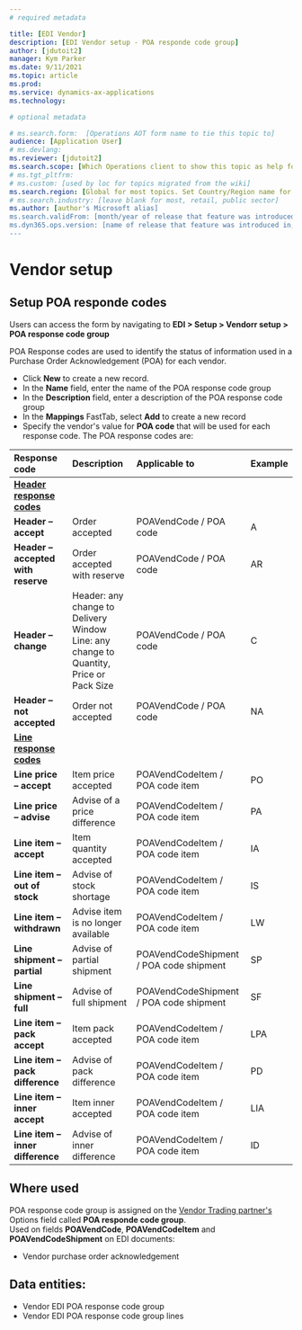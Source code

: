 ```yaml
---
# required metadata

title: [EDI Vendor]
description: [EDI Vendor setup - POA responde code group]
author: [jdutoit2]
manager: Kym Parker
ms.date: 9/11/2021
ms.topic: article
ms.prod: 
ms.service: dynamics-ax-applications
ms.technology: 

# optional metadata

# ms.search.form:  [Operations AOT form name to tie this topic to]
audience: [Application User]
# ms.devlang: 
ms.reviewer: [jdutoit2]
ms.search.scope: [Which Operations client to show this topic as help for, to be set by content strategist, see list here: https://microsoft.sharepoint.com/teams/DynDoc/_layouts/15/WopiFrame.aspx?sourcedoc={23419e1c-eb64-42e9-aa9b-79875b428718}&action=edit&wd=target%28Core%20Dynamics%20AX%20CP%20requirements%2Eone%7C4CC185C0%2DEFAA%2D42CD%2D94B9%2D8F2A45E7F61A%2FVersions%20list%20for%20docs%20topics%7CC14BE630%2D5151%2D49D6%2D8305%2D554B5084593C%2F%29]
# ms.tgt_pltfrm: 
# ms.custom: [used by loc for topics migrated from the wiki]
ms.search.region: [Global for most topics. Set Country/Region name for localizations]
# ms.search.industry: [leave blank for most, retail, public sector]
ms.author: [author's Microsoft alias]
ms.search.validFrom: [month/year of release that feature was introduced in, in format yyyy-mm-dd]
ms.dyn365.ops.version: [name of release that feature was introduced in, see list here: https://microsoft.sharepoint.com/teams/DynDoc/_layouts/15/WopiFrame.aspx?sourcedoc={23419e1c-eb64-42e9-aa9b-79875b428718}&action=edit&wd=target%28Core%20Dynamics%20AX%20CP%20requirements%2Eone%7C4CC185C0%2DEFAA%2D42CD%2D94B9%2D8F2A45E7F61A%2FVersions%20list%20for%20docs%20topics%7CC14BE630%2D5151%2D49D6%2D8305%2D554B5084593C%2F%29]
---
```


# Vendor setup
## Setup POA responde codes

Users can access the form by navigating to **EDI > Setup > Vendorr setup > POA response code group**

POA Response codes are used to identify the status of information used in a Purchase Order Acknowledgement (POA) for each vendor.
- Click **New** to create a new record. 
- In the **Name** field, enter the name of the POA response code group
- In the **Description** field, enter a description of the POA response code group
- In the **Mappings** FastTab, select **Add** to create a new record
- Specify the vendor's value for **POA code** that will be used for each response code. The POA response codes are:

**Response code** 	              | **Description**                       | **Applicable to**       | **Example**
:-------------------------------- |:------------------------------------- |:----------------------- |:------------------------
<ins>**Header response codes**</ins>  | 
**Header – accept**               |	Order accepted	                      | POAVendCode / POA code  | A
**Header – accepted with reserve**|	Order accepted with reserve	          | POAVendCode / POA code  | AR
**Header – change**               |	Header: any change to Delivery Window <br> Line: any change to Quantity, Price or Pack Size    | POAVendCode / POA code  | C	
**Header – not accepted**         |	Order not accepted	                  | POAVendCode / POA code  | NA
<ins>**Line response codes**</ins>  |
**Line price – accept**           |	Item price accepted                   |	POAVendCodeItem / POA code item      | PO
**Line price – advise**           |	Advise of a price difference	      | POAVendCodeItem / POA code item      | PA
**Line item – accept**            |	Item quantity accepted	              | POAVendCodeItem / POA code item      | IA
**Line item – out of stock**      |	Advise of stock shortage	          | POAVendCodeItem / POA code item      | IS
**Line item – withdrawn**         |	Advise item is no longer available	  | POAVendCodeItem / POA code item      | LW
**Line shipment – partial**       |	Advise of partial shipment	          | POAVendCodeShipment / POA code shipment     | SP
**Line shipment – full**          |	Advise of full shipment               |	POAVendCodeShipment / POA code shipment     | SF
**Line item – pack accept**       |	Item pack accepted	                  | POAVendCodeItem / POA code item      | LPA
**Line item – pack difference**   |	Advise of pack difference	          | POAVendCodeItem / POA code item      | PD
**Line item – inner accept**      |	Item inner accepted	                  | POAVendCodeItem / POA code item      | LIA
**Line item – inner difference**  |	Advise of inner difference	          | POAVendCodeItem / POA code item      | ID

## Where used
POA response code group is assigned on the [Vendor Trading partner's](../Trading-partner.md) Options field called **POA responde code group**. <br>
Used on fields **POAVendCode**, **POAVendCodeItem** and **POAVendCodeShipment** on EDI documents:
- Vendor purchase order acknowledgement

## Data entities:
- Vendor EDI POA response code group
- Vendor EDI POA response code group lines
